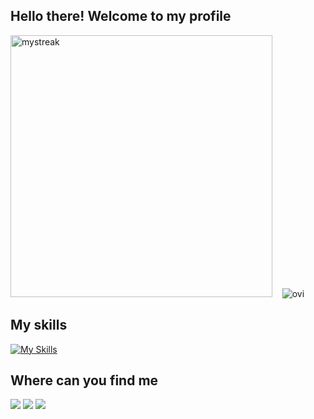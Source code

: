 ## Hello there! Welcome to my profile

<div align="start">
  <img src="https://github-readme-streak-stats.herokuapp.com/?user=FelipeMassashi&theme=chartreuse-dark" alt="mystreak" style="width: 419px;" />
  &nbsp;&nbsp;
  <img src="https://github-readme-stats.vercel.app/api/top-langs?username=FelipeMassashi&show_icons=true&locale=en&layout=compact&theme=chartreuse-dark" alt="ovi" />
</div>

## My skills
[![My Skills](https://skillicons.dev/icons?i=react,js,python,django,postgresql,docker,aws,figma,git,mui,postman)](https://skillicons.dev)

## Where can you find me
<div align="start"> 
  <a href="https://instagram.com/lipe_mh" target="_blank"><img src="https://img.shields.io/badge/-Instagram-%23E4405F?style=for-the-badge&logo=instagram&logoColor=white" target="_blank"></a>
  <a href="mailto:felipemassashi@gmail.com"><img src="https://img.shields.io/badge/-Gmail-%23333?style=for-the-badge&logo=gmail&logoColor=white" target="_blank"></a>
  <a href="https://www.linkedin.com/in/felipe-hashimoto-02220520b/" target="_blank"><img src="https://img.shields.io/badge/-LinkedIn-%230077B5?style=for-the-badge&logo=linkedin&logoColor=white" target="_blank"></a> 
</div>



